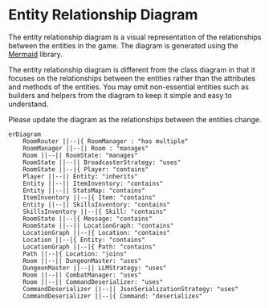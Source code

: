 # Entity Relationship Diagram

The entity relationship diagram is a visual representation of the relationships between the entities in the game. The diagram is generated using the [Mermaid](https://mermaid-js.github.io/mermaid/#/) library.

The entity relationship diagram is different from the class diagram in that it focuses on the relationships between the entities rather than the attributes and methods of the entities. You may omit non-essential entities such as builders and helpers from the diagram to keep it simple and easy to understand.

Please update the diagram as the relationships between the entities change.

```mermaid
erDiagram
    RoomRouter ||--|{ RoomManager : "has multiple"
    RoomManager ||--|| Room : "manages"
    Room ||--|| RoomState: "manages"
    RoomState ||--|| BroadcasterStrategy: "uses"
    RoomState ||--|{ Player: "contains"
    Player ||--|| Entity: "inherits"
    Entity ||--|| ItemInventory: "contains"
    Entity ||--|| StatsMap: "contains"
    ItemInventory ||--|{ Item: "contains"
    Entity ||--|| SkillsInventory: "contains"
    SkillsInventory ||--|{ Skill: "contains"
    RoomState ||--|{ Message: "contains"
    RoomState ||--|| LocationGraph: "contains"
    LocationGraph ||--|{ Location: "contains"
    Location ||--|{ Entity: "contains"
    LocationGraph ||--|{ Path: "contains"
    Path ||--|{ Location: "joins"
    Room ||--|| DungeonMaster: "uses"
    DungeonMaster ||--|| LLMStrategy: "uses"
    Room ||--|| CombatManager: "uses"
    Room ||--|| CommandDeserializer: "uses"
    CommandDeserializer ||--|| JsonSerializationStrategy: "uses"
    CommandDeserializer ||--|{ Command: "deserializes"
```
